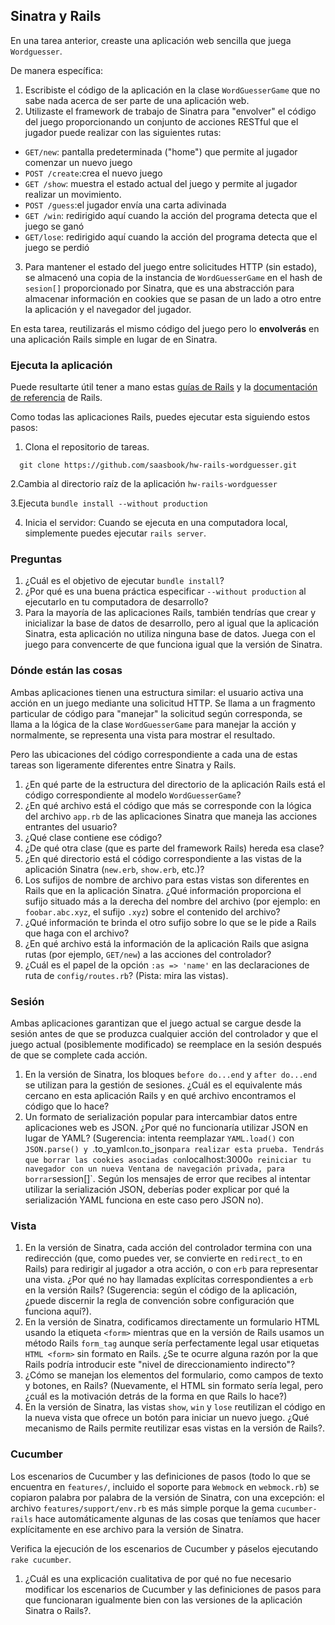 ## Sinatra y Rails

En una tarea anterior, creaste una aplicación web sencilla que juega `Wordguesser`.

De manera específica:

1. Escribiste el código de la aplicación en la clase `WordGuesserGame` que no sabe nada acerca de ser parte de una aplicación web.
2. Utilizaste el framework de trabajo de Sinatra para "envolver" el código del juego proporcionando un conjunto de acciones RESTful que el jugador puede realizar con las siguientes rutas:

  - `GET/new`: pantalla predeterminada ("home") que permite al jugador comenzar un nuevo juego
  - `POST /create`:crea el nuevo juego
  - `GET /show`: muestra el estado actual del juego y permite al jugador realizar un movimiento.
  - `POST /guess`:el jugador envía una carta adivinada
  - `GET /win`: redirigido aquí cuando la acción del programa detecta que el juego se ganó
  - `GET/lose`: redirigido aquí cuando la acción del programa detecta que el juego se perdió

3. Para mantener el estado del juego entre solicitudes HTTP (sin estado), se almacenó una copia de la instancia de `WordGuesserGame` en el hash de `sesion[]` proporcionado por Sinatra, que es una abstracción para almacenar información en cookies que se pasan de un lado a otro entre la aplicación y el navegador del jugador.

En esta tarea, reutilizarás el mismo código del juego pero lo **envolverás** en una aplicación Rails simple en lugar de en Sinatra.

### Ejecuta la aplicación

Puede resultarte útil tener a mano estas [guías de Rails](https://guides.rubyonrails.org/v4.2/) y la [documentación de referencia](https://api.rubyonrails.org/v4.2.11/) de Rails.

Como todas las aplicaciones Rails, puedes ejecutar esta siguiendo estos pasos:

1. Clona el repositorio de tareas.
  ```
    git clone https://github.com/saasbook/hw-rails-wordguesser.git
  ```
2.Cambia al directorio raíz de la aplicación `hw-rails-wordguesser`

3.Ejecuta `bundle install --without production`

4. Inicia el servidor:
  Cuando se ejecuta en una computadora local, simplemente puedes ejecutar  `rails server`.

### Preguntas 

1. ¿Cuál es el objetivo de ejecutar `bundle install`?
2. ¿Por qué es una buena práctica especificar `--without production` al ejecutarlo en tu computadora de desarrollo?
3. Para la mayoría de las aplicaciones Rails, también tendrías que crear y inicializar la base de datos de desarrollo, pero al igual que la aplicación Sinatra, esta aplicación no utiliza ninguna base de datos.
Juega con el juego para convencerte de que funciona igual que la versión de Sinatra.

### Dónde están las cosas

Ambas aplicaciones tienen una estructura similar: el usuario activa una acción en un juego mediante una solicitud HTTP. Se llama a un fragmento particular de código para "manejar" la solicitud según corresponda, se llama a la lógica de la clase `WordGuesserGame` para manejar la acción y normalmente, se representa una vista para mostrar el resultado. 

Pero las ubicaciones del código correspondiente a cada una de estas tareas son ligeramente diferentes entre Sinatra y Rails.

1. ¿En qué parte de la estructura del directorio de la aplicación Rails está el código correspondiente al modelo `WordGuesserGame`?
2. ¿En qué archivo está el código que más se corresponde con la lógica del archivo `app.rb` de las aplicaciones Sinatra que maneja las acciones entrantes del usuario?
3. ¿Qué clase contiene ese código?
4. ¿De qué otra clase (que es parte del framework Rails) hereda esa clase?
5. ¿En qué directorio está el código correspondiente a las vistas de la aplicación Sinatra (`new.erb`, `show.erb`, etc.)?
6. Los sufijos de nombre de archivo para estas vistas son diferentes en Rails que en la aplicación Sinatra. ¿Qué información proporciona el sufijo situado más a la derecha del nombre del archivo (por ejemplo: en `foobar.abc.xyz`, el sufijo `.xyz`) sobre el contenido del archivo?
7. ¿Qué información te brinda el otro sufijo sobre lo que se le pide a Rails que haga con el archivo?
8. ¿En qué archivo está la información de la aplicación Rails que asigna rutas (por ejemplo, `GET/new`) a las acciones del controlador?
9. ¿Cuál es el papel de la opción `:as => 'name'` en las declaraciones de ruta de `config/routes.rb`? (Pista: mira las vistas).

### Sesión

Ambas aplicaciones garantizan que el juego actual se cargue desde la sesión antes de que se produzca cualquier acción del controlador y que el juego actual (posiblemente modificado) se reemplace en la sesión después de que se complete cada acción.

1. En la versión de Sinatra, los bloques `before do...end` y `after do...end` se utilizan para la gestión de sesiones. ¿Cuál es el equivalente más cercano en esta aplicación Rails y en qué archivo encontramos el código que lo hace?
2. Un formato de serialización popular para intercambiar datos entre aplicaciones web es JSON. ¿Por qué no funcionaría utilizar JSON en lugar de YAML? (Sugerencia: intenta reemplazar `YAML.load()` con `JSON.parse() y `.to_yaml` con `.to_json` para realizar esta prueba. Tendrás que borrar las cookies asociadas con `localhost:3000` o reiniciar tu navegador con un nueva Ventana de navegación privada, para borrar `session[]`. Según los mensajes de error que recibes al intentar utilizar la serialización JSON, deberías poder explicar por qué la serialización YAML funciona en este caso pero JSON no).

### Vista

1. En la versión de Sinatra, cada acción del controlador termina con una redirección (que, como puedes ver, se convierte en `redirect_to` en Rails) para redirigir al jugador a otra acción, o con `erb` para representar una vista. ¿Por qué no hay llamadas explícitas correspondientes a `erb` en la versión Rails? (Sugerencia: según el código de la aplicación, ¿puede discernir la regla de convención sobre configuración que funciona aquí?).
2. En la versión de Sinatra, codificamos directamente un formulario HTML usando la etiqueta `<form>` mientras que en la versión de Rails usamos un método Rails `form_tag` aunque sería perfectamente legal usar etiquetas `HTML <form>` sin formato en Rails. ¿Se te ocurre alguna razón por la que Rails podría introducir este "nivel de direccionamiento indirecto"?
3. ¿Cómo se manejan los elementos del formulario, como campos de texto y botones, en Rails? (Nuevamente, el HTML sin formato sería legal, pero ¿cuál es la motivación detrás de la forma en que Rails lo hace?)
4. En la versión de Sinatra, las vistas `show`, `win` y `lose` reutilizan el código en la nueva vista que ofrece un botón para iniciar un nuevo juego. ¿Qué mecanismo de Rails permite reutilizar esas vistas en la versión de Rails?.

### Cucumber

Los escenarios de Cucumber y las definiciones de pasos (todo lo que se encuentra en `features/`, incluido el soporte para `Webmock` en `webmock.rb`) se copiaron palabra por palabra de la versión de Sinatra, con una excepción: el archivo `features/support/env.rb` es más simple porque la gema `cucumber-rails` hace automáticamente algunas de las cosas que teníamos que hacer explícitamente en ese archivo para la versión de Sinatra.

Verifica la ejecución de los escenarios de Cucumber y páselos ejecutando `rake cucumber`.

1. ¿Cuál es una explicación cualitativa de por qué no fue necesario modificar los escenarios de Cucumber y las definiciones de pasos para que funcionaran igualmente bien con las versiones de la aplicación Sinatra o Rails?.
